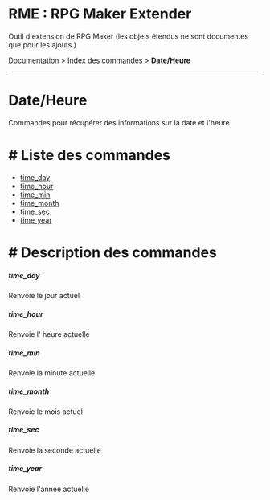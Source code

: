 # RME : RPG Maker Extender
Outil d'extension de RPG Maker (les objets étendus ne sont documentés que pour les ajouts.)

[Documentation](README.md) > [Index des commandes](Liste%20des%20commandes.md) > **Date/Heure**  
- - -  
# Date/Heure
Commandes pour récupérer des informations sur la date et l'heure

# # Liste des commandes
*    [time_day](#time_day)
*    [time_hour](#time_hour)
*    [time_min](#time_min)
*    [time_month](#time_month)
*    [time_sec](#time_sec)
*    [time_year](#time_year)


# # Description des commandes
##### time_day

Renvoie le jour actuel

  


##### time_hour

Renvoie l' heure actuelle

  


##### time_min

Renvoie la minute actuelle

  


##### time_month

Renvoie le mois actuel

  


##### time_sec

Renvoie la seconde actuelle

  


##### time_year

Renvoie l'année actuelle

  



